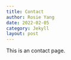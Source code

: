 ```yaml
---
title: Contact
author: Rosie Yang
date: 2022-02-05
category: Jekyll
layout: post
---
```


This is an contact page.
